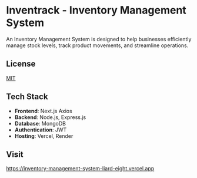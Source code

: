 # Inventrack - Inventory Management System

An Inventory Management System is designed to help businesses efficiently manage stock levels, track product movements, and streamline operations.

## License

[MIT](https://github.com/GihanJY/inventory_management_system/blob/main/LICENSE)

## Tech Stack

- **Frontend**: Next.js Axios
- **Backend**: Node.js, Express.js
- **Database**: MongoDB
- **Authentication**: JWT
- **Hosting**: Vercel, Render

## Visit

https://inventory-management-system-liard-eight.vercel.app
